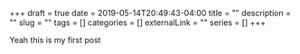 +++ 
draft = true
date = 2019-05-14T20:49:43-04:00
title = ""
description = ""
slug = "" 
tags = []
categories = []
externalLink = ""
series = []
+++

Yeah this is my first post
